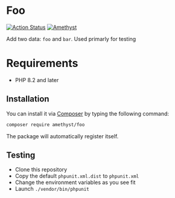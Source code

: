 # Foo

[![Action Status](https://github.com/amethyst-php/foo/workflows/Test/badge.svg)](https://github.com/amethyst-php/foo/actions)
[![Amethyst](https://img.shields.io/badge/package-Amethyst-7e57c2)](https://github.com/amethyst-php/amethyst)

Add two data: `foo` and `bar`. Used primarly for testing

# Requirements

- PHP 8.2 and later

## Installation

You can install it via [Composer](https://getcomposer.org/) by typing the following command:

```bash
composer require amethyst/foo
```

The package will automatically register itself.

## Testing

- Clone this repository
- Copy the default `phpunit.xml.dist` to `phpunit.xml`
- Change the environment variables as you see fit
- Launch `./vendor/bin/phpunit`
